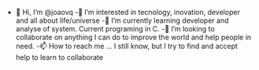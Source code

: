 - 👋 Hi, I’m @joaovq
-👀 I’m interested in tecnology, inovation, developer and all about life/universe
-🌱 I’m currently learning developer and analyse of system. Current programing in C.
-💞️ I’m looking to collaborate on anything I can do to improve the world and help people in need.
-📫 How to reach me ... I still know, but I try to find and accept help to learn to collaborate

<!---
joaovq/joaovq is a ✨ special ✨ repository because its `README.md` (this file) appears on your GitHub profile.
You can click the Preview link to take a look at your changes.
--->
